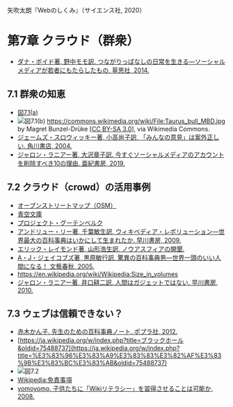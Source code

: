 矢吹太朗『Webのしくみ』（サイエンス社, 2020）

# 第7章 クラウド（群衆）

- [ダナ・ボイド著, 野中モモ訳. つながりっぱなしの日常を生きる&mdash;ソーシャルメディアが若者にもたらしたもの. 草思社, 2014.](https://calil.jp/book/4794220871)

## 7.1 群衆の知恵

- [図7.1(a)](https://www.istockphoto.com/jp/%E3%82%B9%E3%83%88%E3%83%83%E3%82%AF%E3%83%95%E3%82%A9%E3%83%88/%E3%82%B8%E3%82%A7%E3%83%AA%E3%83%BC%E8%B1%86%E3%82%92%E3%82%AD%E3%83%A3%E3%83%B3%E3%83%87%E3%82%A3%E3%82%AC%E3%83%A9%E3%82%B9%E3%81%AE%E7%93%B6%E5%85%A5%E3%82%8A-gm177092657-19741884)
- ![図7.1(b)](https://upload.wikimedia.org/wikipedia/commons/4/4c/Taurus_bull_MBD.jpg) https://commons.wikimedia.org/wiki/File:Taurus_bull_MBD.jpg by Magret Bunzel-Drüke [[CC BY-SA 3.0](https://creativecommons.org/licenses/by-sa/3.0)], via Wikimedia Commons.
- [ジェームズ・スロウィッキー著, 小高尚子訳. 「みんなの意見」は案外正しい. 角川書店, 2004.](https://calil.jp/search?q=%E3%80%8C%E3%81%BF%E3%82%93%E3%81%AA%E3%81%AE%E6%84%8F%E8%A6%8B%E3%80%8D%E3%81%AF%E6%A1%88%E5%A4%96%E6%AD%A3%E3%81%97%E3%81%84)
- [ジャロン・ラニアー著, 大沢章子訳. 今すぐソーシャルメディアのアカウントを削除すべき10の理由. 亜紀書房, 2019.](https://calil.jp/book/4750515841)

## 7.2 クラウド（crowd）の活用事例

- [オープンストリートマップ（OSM）](https://www.openstreetmap.org)
- [青空文庫](https://www.aozora.gr.jp)
- [プロジェクト・グーテンベルク](https://www.gutenberg.org)
- [アンドリュー・リー著, 千葉敏生訳. ウィキペディア・レボリューション&mdash;世界最大の百科事典はいかにして生まれたか. 早川書房, 2009.](https://calil.jp/book/4153200050)
- [エリック・レイモンド著, 山形浩生訳. ノウアスフィアの開墾.](https://cruel.org/freeware/noosphere.html)
- [A・J・ジェイコブズ著, 黒原敏行訳. 驚異の百科事典男&mdash;世界一頭のいい人間になる！ 文藝春秋, 2005.](https://calil.jp/book/4167651521)
- https://en.wikipedia.org/wiki/Wikipedia:Size_in_volumes
- [ジャロン・ラニアー著, 井口耕二訳. 人間はガジェットではない. 早川書房, 2010.](https://calil.jp/book/4153200166)

## 7.3 ウェブは信頼できない？

- [赤木かん子. 先生のための百科事典ノート. ポプラ社, 2012.](https://calil.jp/book/4591128911)
- [https://ja.wikipedia.org/w/index.php?title=ブラックホール&oldid=75488737](https://ja.wikipedia.org/w/index.php?title=%E3%83%96%E3%83%A9%E3%83%83%E3%82%AF%E3%83%9B%E3%83%BC%E3%83%AB&oldid=75488737)
- ![図7.2](figures/07-2.svg)
- [Wikipedia:免責事項](https://ja.wikipedia.org/wiki/Wikipedia:%E5%85%8D%E8%B2%AC%E4%BA%8B%E9%A0%85)
- [yomoyomo. 子供たちに「Wikiリテラシー」を習得させることは可能か, 2008.](http://archive.wiredvision.co.jp/blog/yomoyomo/200812/200812101400.html)
